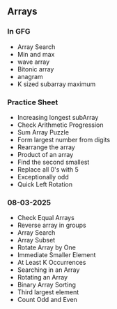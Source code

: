 ## Arrays

### In GFG
* Array Search
* Min and max
* wave array
* Bitonic array
* anagram
* K sized subarray maximum

### Practice Sheet
* Increasing longest subArray
* Check Arithmetic Progression
* Sum Array Puzzle
* Form largest number from digits
* Rearrange the array
* Product of an array
* Find the second smallest
* Replace all 0's with 5
* Exceptionally odd
* Quick Left Rotation

### 08-03-2025
* Check Equal Arrays
* Reverse array in groups
* Array Search
* Array Subset
* Rotate Array by One
* Immediate Smaller Element
* At Least K Occurrences
* Searching in an Array
* Rotating an Array
* Binary Array Sorting
* Third largest element
* Count Odd and Even















